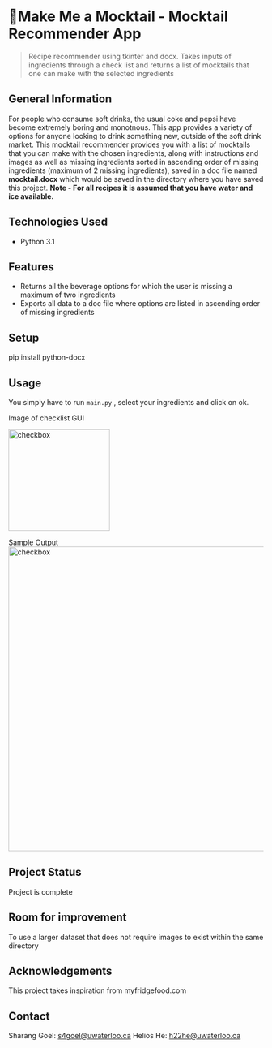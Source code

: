 # 🍹Make Me a Mocktail - Mocktail Recommender App

> Recipe recommender using tkinter and docx. Takes inputs of ingredients through a check list and returns a list of mocktails that one can make with the selected ingredients

## General Information
For people who consume soft drinks, the usual coke and pepsi have become extremely boring and monotnous. This app provides a variety of options for anyone looking to drink something new, outside of the soft drink market.
This mocktail recommender provides you with a list of mocktails that you can make with the chosen ingredients, along with instructions and images as well as missing ingredients sorted in ascending order of missing ingredients (maximum of 2 missing ingredients), saved in a doc file named **mocktail.docx** which would be saved in the directory where you have saved this project.
**Note - For all recipes it is assumed that you have water and ice available.**

## Technologies Used
- Python 3.1


## Features
- Returns all the beverage options for which the user is missing a maximum of two ingredients
- Exports all data to a doc file where options are listed in ascending order of missing ingredients

## Setup
pip install python-docx

## Usage
You simply have to run `main.py` , select your ingredients and click on ok. 

Image of checklist GUI





<img src="https://i.imgur.com/3jTkX3X.png" alt="checkbox" width="200"/>

Sample Output
<img src="https://i.imgur.com/C4r2ClL.png" alt="checkbox" width="600"/>

## Project Status
Project is complete

## Room for improvement
To use a larger dataset that does not require images to exist within the same directory

## Acknowledgements
This project takes inspiration from myfridgefood.com

## Contact
Sharang Goel: s4goel@uwaterloo.ca
Helios He: h22he@uwaterloo.ca
